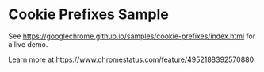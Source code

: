 Cookie Prefixes Sample
===
See https://googlechrome.github.io/samples/cookie-prefixes/index.html for a live demo.

Learn more at https://www.chromestatus.com/feature/4952188392570880

